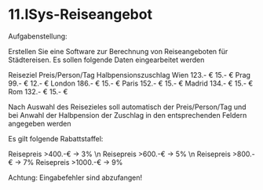 # 11.ISys-Reiseangebot
 

Aufgabenstellung:

Erstellen Sie eine Software zur Berechnung von Reiseangeboten für Städtereisen. 
Es sollen folgende Daten eingearbeitet werden

Reiseziel	Preis/Person/Tag	Halbpensionszuschlag
Wien	123.- €	15.- €
Prag	99.- €	12.- €
London	186.- €	15.- €
Paris	152.- €	15.- €
Madrid	134.- €	15.- €
Rom	132.- €	15.- €

Nach Auswahl des Reisezieles soll automatisch der Preis/Person/Tag und bei Anwahl der Halbpension der Zuschlag in den entsprechenden Feldern angegeben werden


Es gilt folgende Rabattstaffel:

Reisepreis >400.-€ -> 3% \n
Reisepreis >600.-€ -> 5% \n
Reisepreis >800.-€ -> 7%
Reisepreis >1000.-€ -> 9%

Achtung: Eingabefehler sind abzufangen!
